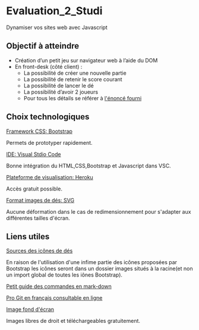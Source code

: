 # Evaluation_2_Studi
Dynamiser vos sites web avec Javascript


## Objectif à atteindre
* Création d’un petit jeu sur navigateur web à l’aide du DOM
* En front-desk (côté client) :
  * La possibilité de créer une nouvelle partie
  * La possibilité de retenir le score courant
  * La possibilité de lancer le dé
  * La possibilité d’avoir 2 joueurs
  * Pour tous les détails se référer à [l'énoncé fourni](https://github.com/eboulme62980/Evaluation_2_STUDI/blob/main/Dynamiser%20vos%20sites%20web%20avec%20Javascript.pdf)

## Choix technologiques
[Framework CSS: Bootstrap](https://getbootstrap.com/)

Permets de prototyper rapidement.

[IDE: Visual Stdio Code](https://code.visualstudio.com/)

Bonne intégration du HTML,CSS,Bootstrap et Javascript dans VSC.

[Plateforme de visualisation: Heroku](https://www.heroku.com/)

Accès gratuit possible.

[Format images de dés: SVG](https://developer.mozilla.org/fr/docs/Web/SVG)

Aucune déformation dans le cas de redimensionnement pour s'adapter aux différentes tailles d'écran.


## Liens utiles
[Sources des icônes de dés](https://icons.getbootstrap.com/)

En raison de l'utilisation d'une infime partie des icônes proposées par Bootstrap les icônes seront dans un dossier images situés à la racine(et non un import global de toutes les iônes Bootstrap).

[Petit guide des commandes en mark-down](https://support.zendesk.com/hc/fr/articles/203691016-Formatage-de-texte-avec-Markdown)

[Pro Git en français consultable en ligne](https://git-scm.com/book/fr/v2)

[Image fond d'écran](https://pixabay.com/fr/photos/d%c3%a9-jeu-monochrome-lancer-les-d%c3%a9s-1502706/)

Images libres de droit et téléchargeables gratuitement.

